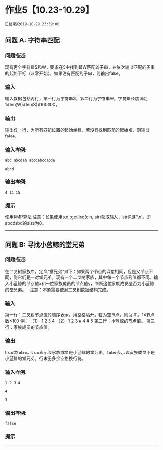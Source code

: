 # 作业5【10.23-10.29】
`已结束@2019-10-29 23:59:00`
## 问题 A: 字符串匹配
### 问题描述:
现有两个字符串S和W，要求在S中找到跟W匹配的子串，并依次输出匹配的子串的起始下标（从零开始）。如果没有匹配的子串，则输出false。
### 输入:
输入数据包括两行，第一行为字符串S，第二行为字符串W。字符串长度满足1≤len(W)≤len(S)≤100000。
### 输出:
输出仅一行，为所有匹配位置的起始坐标，若没有找到匹配的起始点，则输出false。
### 输入样例:
```
abc abcdab abcdabcdabde
abcd
```
### 输出样例:
```
4 11 15
```
### 提示:
使用KMP算法    	注意：如果使用std::getline(cin, str)获取输入，str包含‘\n’。即abcdabd的size为8。

---
## 问题 B: 寻找小蓝鲸的堂兄弟
### 问题描述:
在二叉树家族中，定义“堂兄弟”如下：如果两个节点的深度相同，但是父节点不同，则它们是一对堂兄弟。现有一个二叉树家族，其中每一个节点的值都不同。输入小蓝鲸的节点值x和一位家族成员的节点值y，判断这位家族成员是否为小蓝鲸的堂兄弟。        	注意：本题需要使用二叉树数据结构完成。
### 输入:
第一行：二叉树节点值的顺序表示，用空格隔开。若为空节点，则为‘#’。1≤节点数≤100     	例：      		（1）  	      		1 2 3 4  	   		（2）       		1 2 3 # 4 # 5  	   		第二行：小蓝鲸的节点值。  	   		第三行：家族成员的节点值。
### 输出:
true或false。true表示该家族成员是小蓝鲸的堂兄弟，false表示该家族成员不是小蓝鲸的堂兄弟。行末无多余空格换行符。
### 输入样例:
```
1 2 3 4
4
3
```
### 输出样例:
```
false
```
### 提示:


---
